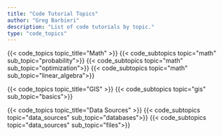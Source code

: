 ```yaml
---
title: "Code Tutorial Topics"
author: "Greg Barbieri"
description: "List of code tutorials by topic."
type: "code_topics"
---
```


<!-- Machine Learning -->
<!-- {{< code_topics topic_title="Machine Learning" >}}
{{< code_subtopics topic="machine_learning" sub_topic="basics" >}} -->

<!-- Python -->
<!-- {{< code_topics topic_title="Python">}}
{{< code_subtopics topic="python" sub_topic="data_analysis" >}} -->

<!-- Math -->
{{< code_topics topic_title="Math" >}}
{{< code_subtopics topic="math" sub_topic="probability">}}
{{< code_subtopics topic="math" sub_topic="optimization">}}
{{< code_subtopics topic="math" sub_topic="linear_algebra">}}

<!-- GIS -->
{{< code_topics topic_title="GIS" >}}
{{< code_subtopics topic="gis" sub_topic="basics">}}

<!-- Data Sources -->
{{< code_topics topic_title="Data Sources" >}}
{{< code_subtopics topic="data_sources" sub_topic="databases">}}
{{< code_subtopics topic="data_sources" sub_topic="files">}}